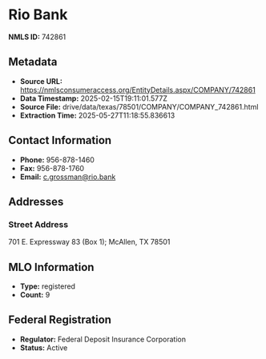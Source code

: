 # Rio Bank

**NMLS ID:** 742861

## Metadata
- **Source URL:** https://nmlsconsumeraccess.org/EntityDetails.aspx/COMPANY/742861
- **Data Timestamp:** 2025-02-15T19:11:01.577Z
- **Source File:** drive/data/texas/78501/COMPANY/COMPANY_742861.html
- **Extraction Time:** 2025-05-27T11:18:55.836613

## Contact Information
- **Phone:** 956-878-1460
- **Fax:** 956-878-1760
- **Email:** c.grossman@rio.bank

## Addresses
### Street Address
701 E. Expressway 83 (Box 1); McAllen, TX 78501

## MLO Information
- **Type:** registered
- **Count:** 9

## Federal Registration
- **Regulator:** Federal Deposit Insurance Corporation
- **Status:** Active
